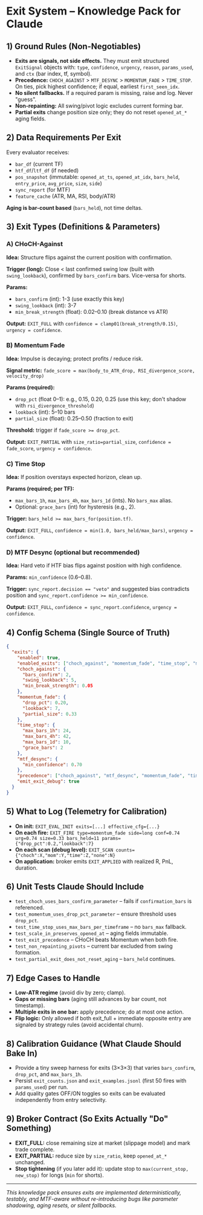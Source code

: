 # Exit System – Knowledge Pack for Claude

## 1) Ground Rules (Non-Negotiables)

- **Exits are signals, not side effects.** They must emit structured `ExitSignal` objects with: `type`, `confidence`, `urgency`, `reason`, `params_used`, and `ctx` (bar index, tf, symbol).
- **Precedence:** `CHOCH_AGAINST` > `MTF_DESYNC` > `MOMENTUM_FADE` > `TIME_STOP`. On ties, pick highest confidence; if equal, earliest `first_seen_idx`.
- **No silent fallbacks.** If a required param is missing, raise and log. Never "guess".
- **Non-repainting:** All swing/pivot logic excludes current forming bar.
- **Partial exits** change position size only; they do not reset `opened_at_*` aging fields.

## 2) Data Requirements Per Exit

Every evaluator receives:
- `bar_df` (current TF)
- `htf_df`/`ltf_df` (if needed)
- `pos_snapshot` (immutable: `opened_at_ts`, `opened_at_idx`, `bars_held`, `entry_price`, `avg_price`, `size`, `side`)
- `sync_report` (for MTF)
- `feature_cache` (ATR, MA, RSI, body/ATR)

**Aging is bar-count based** (`bars_held`), not time deltas.

## 3) Exit Types (Definitions & Parameters)

### A) CHoCH-Against
**Idea:** Structure flips against the current position with confirmation.

**Trigger (long):** Close < last confirmed swing low (built with `swing_lookback`), confirmed by `bars_confirm` bars. Vice-versa for shorts.

**Params:**
- `bars_confirm` (int): 1-3 (use exactly this key)
- `swing_lookback` (int): 3-7
- `min_break_strength` (float): 0.02–0.10 (break distance vs ATR)

**Output:** `EXIT_FULL` with `confidence = clamp01(break_strength/0.15)`, `urgency = confidence`.

### B) Momentum Fade
**Idea:** Impulse is decaying; protect profits / reduce risk.

**Signal metric:** `fade_score = max(body_to_ATR_drop, RSI_divergence_score, velocity_drop)`

**Params (required):**
- `drop_pct` (float 0–1): e.g., 0.15, 0.20, 0.25 (use this key; don't shadow with `rsi_divergence_threshold`)
- `lookback` (int): 5–10 bars
- `partial_size` (float): 0.25–0.50 (fraction to exit)

**Threshold:** trigger if `fade_score >= drop_pct`.

**Output:** `EXIT_PARTIAL` with `size_ratio=partial_size`, `confidence = fade_score`, `urgency = confidence`.

### C) Time Stop
**Idea:** If position overstays expected horizon, clean up.

**Params (required; per TF):**
- `max_bars_1h`, `max_bars_4h`, `max_bars_1d` (ints). No `bars_max` alias.
- Optional: `grace_bars` (int) for hysteresis (e.g., 2).

**Trigger:** `bars_held >= max_bars_for(position.tf)`.

**Output:** `EXIT_FULL`, `confidence = min(1.0, bars_held/max_bars)`, `urgency = confidence`.

### D) MTF Desync (optional but recommended)
**Idea:** Hard veto if HTF bias flips against position with high confidence.

**Params:** `min_confidence` (0.6–0.8).

**Trigger:** `sync_report.decision == "veto"` and suggested bias contradicts position and `sync_report.confidence >= min_confidence`.

**Output:** `EXIT_FULL`, `confidence = sync_report.confidence`, `urgency = confidence`.

## 4) Config Schema (Single Source of Truth)

```json
{
  "exits": {
    "enabled": true,
    "enabled_exits": ["choch_against", "momentum_fade", "time_stop", "mtf_desync"],
    "choch_against": {
      "bars_confirm": 2,
      "swing_lookback": 5,
      "min_break_strength": 0.05
    },
    "momentum_fade": {
      "drop_pct": 0.20,
      "lookback": 7,
      "partial_size": 0.33
    },
    "time_stop": {
      "max_bars_1h": 24,
      "max_bars_4h": 42,
      "max_bars_1d": 10,
      "grace_bars": 2
    },
    "mtf_desync": {
      "min_confidence": 0.70
    },
    "precedence": ["choch_against", "mtf_desync", "momentum_fade", "time_stop"],
    "emit_exit_debug": true
  }
}
```

## 5) What to Log (Telemetry for Calibration)

- **On init:** `EXIT_EVAL_INIT exits=[...] effective_cfg={...}`
- **On each fire:** `EXIT_FIRE type=momentum_fade side=long conf=0.74 urg=0.74 size=0.33 bars_held=11 params={"drop_pct":0.2,"lookback":7}`
- **On each scan (debug level):** `EXIT_SCAN counts={"choch":X,"mom":Y,"time":Z,"none":N}`
- **On application:** broker emits `EXIT_APPLIED` with realized R, PnL, duration.

## 6) Unit Tests Claude Should Include

- `test_choch_uses_bars_confirm_parameter` – fails if `confirmation_bars` is referenced.
- `test_momentum_uses_drop_pct_parameter` – ensure threshold uses `drop_pct`.
- `test_time_stop_uses_max_bars_per_timeframe` – no `bars_max` fallback.
- `test_scale_in_preserves_opened_at` – aging fields immutable.
- `test_exit_precedence` – CHoCH beats Momentum when both fire.
- `test_non_repainting_pivots` – current bar excluded from swing formation.
- `test_partial_exit_does_not_reset_aging` – `bars_held` continues.

## 7) Edge Cases to Handle

- **Low-ATR regime** (avoid div by zero; clamp).
- **Gaps or missing bars** (aging still advances by bar count, not timestamp).
- **Multiple exits in one bar:** apply precedence; do at most one action.
- **Flip logic:** Only allowed if both exit_full + immediate opposite entry are signaled by strategy rules (avoid accidental churn).

## 8) Calibration Guidance (What Claude Should Bake In)

- Provide a tiny sweep harness for exits (3×3×3) that varies `bars_confirm`, `drop_pct`, and `max_bars_1h`.
- Persist `exit_counts.json` and `exit_examples.jsonl` (first 50 fires with `params_used`) per run.
- Add quality gates OFF/ON toggles so exits can be evaluated independently from entry selectivity.

## 9) Broker Contract (So Exits Actually "Do" Something)

- **EXIT_FULL:** close remaining size at market (slippage model) and mark trade complete.
- **EXIT_PARTIAL:** reduce size by `size_ratio`, keep `opened_at_*` unchanged.
- **Stop tightening** (if you later add it): update stop to `max(current_stop, new_stop)` for longs (`min` for shorts).

---

*This knowledge pack ensures exits are implemented deterministically, testably, and MTF-aware without re-introducing bugs like parameter shadowing, aging resets, or silent fallbacks.*